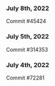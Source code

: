 ### July 8th, 2022

Commit #45424

### July 5th, 2022

Commit #314353


### July 4th, 2022

Commit #72281
